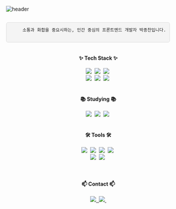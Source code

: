 ![header](https://capsule-render.vercel.app/api?type=waving&color=auto&height=250&section=header&text=Jonggu-code&fontAlignY=30&fontSize=74&desc=Github%20Profile&descSize=20&fontColor=ffffff&descAlign=69&descAlignY=48)

<div style="position: relative; display: inline-block;">
  <pre id="code-box" style="background-color: #f4f4f4; padding: 10px; border-radius: 5px; border: 1px solid #ddd;">
    <code>소통과 화합을 중요시하는, 인간 중심의 프론트엔드 개발자 박종찬입니다.</code>
  </pre>
  <button id="copy-btn" 
          style="position: absolute; top: 10px; right: 10px; display: none; background-color: #007bff; color: white; border: none; border-radius: 5px; padding: 5px 10px; cursor: pointer;">
  </button>
</div>

<br>

<!--내용 부분-->
<h4 align="center">✨ Tech Stack ✨</h4>
<div align="center">
  <img src="https://img.shields.io/badge/html5-E34F26.svg?style=for-the-badge&logo=html5&logoColor=white" />&nbsp
  <img src="https://img.shields.io/badge/css3-1572B6.svg?style=for-the-badge&logo=css3&logoColor=white" />&nbsp
  <img src="https://img.shields.io/badge/javascript-F7DF1E.svg?style=for-the-badge&logo=javascript&logoColor=20232a" />&nbsp
</div>

<div align="center">
  <img src="https://img.shields.io/badge/jQuery-0769AD.svg?style=for-the-badge&logo=jquery&logoColor=61DAFB" />&nbsp
  <img src="https://img.shields.io/badge/react-20232a.svg?style=for-the-badge&logo=react&logoColor=61DAFB" />&nbsp
  <img src="https://img.shields.io/badge/MySQL-4479A1?style=for-the-badge&logo=MySQL&logoColor=ffd35b" />&nbsp
  
</div>

<br>

<h4 align="center">📚 Studying 📚</h4>
<div align="center">
  <img src="https://img.shields.io/badge/typescript-007ACC.svg?style=for-the-badge&logo=typescript&logoColor=white" />&nbsp
  <img src="https://img.shields.io/badge/React%20Query-FF4154?style=for-the-badge&logo=react%20query&logoColor=white" />&nbsp
  <img src="https://img.shields.io/badge/git-F05033.svg?style=for-the-badge&logo=git&logoColor=white" />&nbsp
</div>

<br>

<h4 align="center">🛠 Tools 🛠</h4>
<div align="center">
  <img src="https://img.shields.io/badge/VSCode-2C2C32.svg?style=for-the-badge&logo=visual-studio-code&logoColor=22ABF3" />&nbsp
  <img src="https://img.shields.io/badge/intellij%20idea-000000.svg?style=for-the-badge&logo=intellijidea&logoColor=22ABF3" />&nbsp
  <img src="https://img.shields.io/badge/Notion-000000.svg?style=for-the-badge&logo=Notion&logoColor=white" />&nbsp
  <img src="https://img.shields.io/badge/github-181717.svg?style=for-the-badge&logo=github&logoColor=white" />&nbsp
</div>

<div align="center">
  <img src="https://img.shields.io/badge/adobe%20photoshop-08253c.svg?style=for-the-badge&logo=adobe%20photoshop&logoColor=37abff" />&nbsp
  <img src="https://img.shields.io/badge/adobe%20illustrator-784b06.svg?style=for-the-badge&logo=adobe%20illustrator&logoColor=FF9A00" />&nbsp
<!--   <img src="https://img.shields.io/badge/figma-F24E1E.svg?style=for-the-badge&logo=figma&logoColor=white" />&nbsp -->
</div>

<br>

<div align="center">
  
<!--   <img src="https://img.shields.io/badge/jupyter-2C2C32.svg?style=for-the-badge&logo=jupyter&logoColor=F37726" />&nbsp -->
</div>

<br>

<h4 align="center">📫 Contact 📫</h4>
<div align="center">
  <a href="https://jongstechblog.tistory.com/">
    <img src="https://img.shields.io/badge/Tistory-ff5544?style=for-the-badge&logo=Tistory&logoColor=white" />&nbsp
  </a>
  <a href="mailto:oka1313@gmail.com">
    <img
      src="https://img.shields.io/badge/00whdcks@gmail.com-D14836?style=for-the-badge&logo=gmail&logoColor=white"/>&nbsp
  </a>
</div>
<!--
**Jonggu-code/Jonggu-code** is a ✨ _special_ ✨ repository because its `README.md` (this file) appears on your GitHub profile.

Here are some ideas to get you started:

- 🔭 I’m currently working on ...
- 🌱 I’m currently learning ...
- 👯 I’m looking to collaborate on ...
- 🤔 I’m looking for help with ...
- 💬 Ask me about ...
- 📫 How to reach me: ...
- 😄 Pronouns: ...
- ⚡ Fun fact: ...
-->
